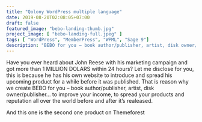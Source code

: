 ```yaml
---
title: "Qolony WordPress multiple language"
date: 2019-08-20T02:08:05+07:00
draft: false
featured_image: "bebo-landing-thumb.jpg"
project_image: [ "bebo-landing-full.jpeg" ]
tags: [ "WordPress", "MemberPress", "WPML", "Sage 9"]
description: "BEBO for you – book author/publisher, artist, disk owner/publisher… to improve your income, to spread your products and reputation all over the world before and after it’s realeased."
---
```


Have you ever heard about John Reese with his marketing campaign and got more than 1 MILLION DOLARS within 24 hours? Let me disclose for you, this is because he has his own website to introduce and spread his upcoming product for a while before it was published. That is reason why we create BEBO for you – book author/publisher, artist, disk owner/publisher… to improve your income, to spread your products and reputation all over the world before and after it’s realeased.

And this one is the second one product on Themeforest